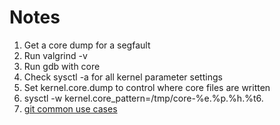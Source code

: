# Notes
1. Get a core dump for a segfault
2. Run valgrind -v
3. Run gdb with core
4. Check sysctl -a for all kernel parameter settings
5. Set kernel.core.dump to control where core files are written
6. sysctl -w kernel.core_pattern=/tmp/core-%e.%p.%h.%t6.
7. [git common use cases](https://citizen428.net/10-common-git-problems-and-how-to-fix-them-e8d809299f08)
